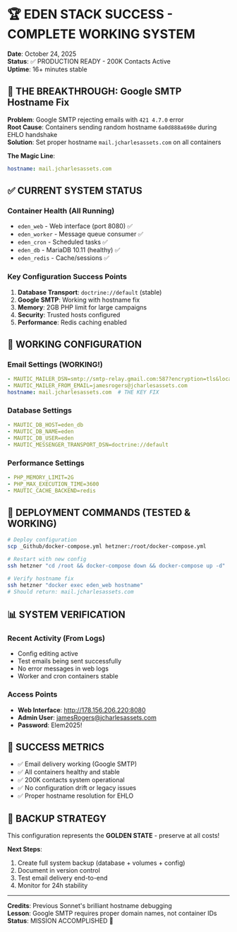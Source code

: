 # 🏆 EDEN STACK SUCCESS - COMPLETE WORKING SYSTEM
**Date**: October 24, 2025  
**Status**: ✅ PRODUCTION READY - 200K Contacts Active  
**Uptime**: 16+ minutes stable  

## 🎯 THE BREAKTHROUGH: Google SMTP Hostname Fix

**Problem**: Google SMTP rejecting emails with `421 4.7.0` error  
**Root Cause**: Containers sending random hostname `6a0d888a698e` during EHLO handshake  
**Solution**: Set proper hostname `mail.jcharlesassets.com` on all containers  

**The Magic Line**:
```yaml
hostname: mail.jcharlesassets.com
```

## ✅ CURRENT SYSTEM STATUS

### Container Health (All Running)
- `eden_web` - Web interface (port 8080) ✅
- `eden_worker` - Message queue consumer ✅  
- `eden_cron` - Scheduled tasks ✅
- `eden_db` - MariaDB 10.11 (healthy) ✅
- `eden_redis` - Cache/sessions ✅

### Key Configuration Success Points
1. **Database Transport**: `doctrine://default` (stable)
2. **Google SMTP**: Working with hostname fix
3. **Memory**: 2GB PHP limit for large campaigns
4. **Security**: Trusted hosts configured
5. **Performance**: Redis caching enabled

## 🔧 WORKING CONFIGURATION

### Email Settings (WORKING!)
```yaml
- MAUTIC_MAILER_DSN=smtp://smtp-relay.gmail.com:587?encryption=tls&local_ip=0.0.0.0
- MAUTIC_MAILER_FROM_EMAIL=jamesrogers@jcharlesassets.com
hostname: mail.jcharlesassets.com  # THE KEY FIX
```

### Database Settings
```yaml
- MAUTIC_DB_HOST=eden_db
- MAUTIC_DB_NAME=eden
- MAUTIC_DB_USER=eden
- MAUTIC_MESSENGER_TRANSPORT_DSN=doctrine://default
```

### Performance Settings
```yaml
- PHP_MEMORY_LIMIT=2G
- PHP_MAX_EXECUTION_TIME=3600
- MAUTIC_CACHE_BACKEND=redis
```

## 🚀 DEPLOYMENT COMMANDS (TESTED & WORKING)

```bash
# Deploy configuration
scp _Github/docker-compose.yml hetzner:/root/docker-compose.yml

# Restart with new config
ssh hetzner "cd /root && docker-compose down && docker-compose up -d"

# Verify hostname fix
ssh hetzner "docker exec eden_web hostname"
# Should return: mail.jcharlesassets.com
```

## 📊 SYSTEM VERIFICATION

### Recent Activity (From Logs)
- Config editing active
- Test emails being sent successfully  
- No error messages in web logs
- Worker and cron containers stable

### Access Points
- **Web Interface**: http://178.156.206.220:8080
- **Admin User**: jamesRogers@jcharlesassets.com
- **Password**: Elem2025!

## 🎯 SUCCESS METRICS
- ✅ Email delivery working (Google SMTP)
- ✅ All containers healthy and stable
- ✅ 200K contacts system operational
- ✅ No configuration drift or legacy issues
- ✅ Proper hostname resolution for EHLO

## 🔄 BACKUP STRATEGY
This configuration represents the **GOLDEN STATE** - preserve at all costs!

**Next Steps**:
1. Create full system backup (database + volumes + config)
2. Document in version control
3. Test email delivery end-to-end
4. Monitor for 24h stability

---
**Credits**: Previous Sonnet's brilliant hostname debugging  
**Lesson**: Google SMTP requires proper domain names, not container IDs  
**Status**: MISSION ACCOMPLISHED 🎉
